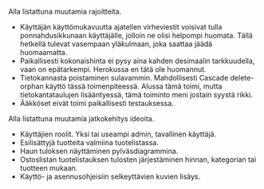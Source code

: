 Alla listattuna muutamia rajoitteita.

* Käyttäjän käyttömukavuutta ajatellen virheviestit voisivat tulla ponnahdusikkunaan käyttäjälle, jolloin ne olisi helpompi huomata. Tällä hetkellä tulevat vasempaan yläkulmaan, joka saattaa jäädä huomaamatta.
* Paikallisesti kokonaishinta ei pysy aina kahden desimaalin tarkkuudella, vaan on epätarkempi. Herokussa en tätä ole huomannut.
* Tietokannasta poistaminen sulavammin. Mahdollisesti Cascade delete-orphan käyttö tässä toimenpiteessä. Alussa tämä toimi, mutta tietokantataulujen lisääntyessä, tämä toiminto meni jostain syystä rikki.
* Ääkköset eivät toimi paikallisesti testauksessa.


Alla listattuna muutamia jatkokehitys ideoita.

* Käyttäjien roolit. Yksi tai useampi admin, tavallinen käyttäjä.
* Esilisättyjä tuotteita valmiina tuotelistassa.
* Haun tuloksen näyttäminen pylväsdiagrammina.
* Ostoslistan tuotelistauksen tulosten järjestäminen hinnan, kategorian tai tuotteen mukaan.
* Käyttö- ja asennusohjeisiin selkeyttävien kuvien lisäys.
